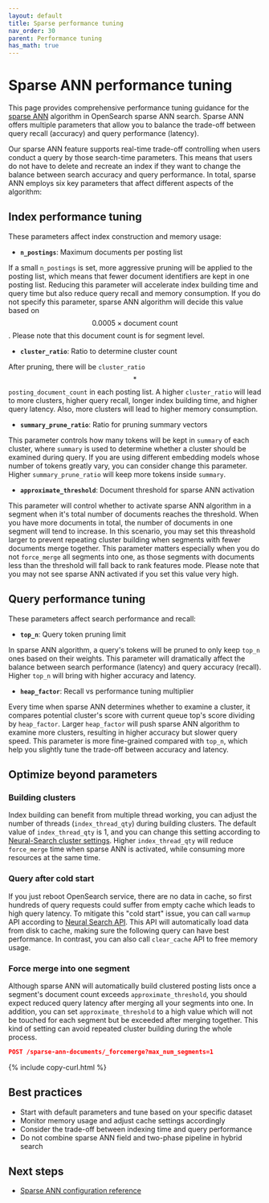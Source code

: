```yaml
---
layout: default
title: Sparse performance tuning
nav_order: 30
parent: Performance tuning
has_math: true
---
```


# Sparse ANN performance tuning

This page provides comprehensive performance tuning guidance for the [sparse ANN]({{site.url}}{{site.baseurl}}/vector-search/ai-search/neural-sparse-ann/) algorithm in OpenSearch sparse ANN search. Sparse ANN offers multiple parameters that allow you to balance the trade-off between query recall (accuracy) and query performance (latency).

Our sparse ANN feature supports real-time trade-off controlling when users conduct a query by those search-time parameters. This means that users do not have to delete and recreate an index if they want to change the balance between search accuracy and query performance. In total, sparse ANN employs six key parameters that affect different aspects of the algorithm:

## Index performance tuning

These parameters affect index construction and memory usage:

- **`n_postings`**: Maximum documents per posting list

If a small `n_postings` is set, more aggressive pruning will be applied to the posting list, which means that fewer document identifiers are kept in one posting list. Reducing this parameter will accelerate index building time and query time but also reduce query recall and memory consumption. If you do not specify this parameter, sparse ANN algorithm will decide this value based on $$0.0005 \times \text{document count}$$. Please note that this document count is for segment level.

- **`cluster_ratio`**: Ratio to determine cluster count

After pruning, there will be `cluster_ratio` $$*$$ `posting_document_count` in each posting list. A higher `cluster_ratio` will lead to more clusters, higher query recall, longer index building time, and higher query latency. Also, more clusters will lead to higher memory consumption.

- **`summary_prune_ratio`**: Ratio for pruning summary vectors

This parameter controls how many tokens will be kept in `summary` of each cluster, where `summary` is used to determine whether a cluster should be examined during query. If you are using different embedding models whose number of tokens greatly vary, you can consider change this parameter. Higher `summary_prune_ratio` will keep more tokens inside `summary`.

- **`approximate_threshold`**: Document threshold for sparse ANN activation

This parameter will control whether to activate sparse ANN algorithm in a segment when it's total number of documents reaches the threshold. When you have more documents in total, the number of documents in one segment will tend to increase. In this scenario, you may set this threashold larger to prevent repeating cluster building when segments with fewer documents merge together. This parameter matters especially when you do not `force_merge` all segments into one, as those segments with documents less than the threshold will fall back to rank features mode. Please note that you may not see sparse ANN activated if you set this value very high.

## Query performance tuning

These parameters affect search performance and recall:

- **`top_n`**: Query token pruning limit

In sparse ANN algorithm, a query's tokens will be pruned to only keep `top_n` ones based on their weights. This parameter will dramatically affect the balance between search performance (latency) and query accuracy (recall). Higher `top_n` will bring with higher accuracy and latency.

- **`heap_factor`**: Recall vs performance tuning multiplier

Every time when sparse ANN determines whether to examine a cluster, it compares potential cluster's score with current queue top's score dividing by `heap_factor`. Larger `heap_factor` will push sparse ANN algorithm to examine more clusters, resulting in higher accuracy but slower query speed. This parameter is more fine-grained compared with `top_n`, which help you slightly tune the trade-off between accuracy and latency.

## Optimize beyond parameters

### Building clusters

Index building can benefit from multiple thread working, you can adjust the number of threads (`index_thread_qty`) during building clusters. The default value of `index_thread_qty` is 1, and you can change this setting according to [Neural-Search cluster settings]({{site.url}}{{site.baseurl}}/_vector-search/settings.md/). Higher `index_thread_qty` will reduce `force_merge` time when sparse ANN is activated, while consuming more resources at the same time.

### Query after cold start

If you just reboot OpenSearch service, there are no data in cache, so first hundreds of query requests could suffer from empty cache which leads to high query latency. To mitigate this "cold start" issue, you can call `warmup` API according to [Neural Search API]({{site.url}}{{site.baseurl}}/vector-search/api/neural/). This API will automatically load data from disk to cache, making sure the following query can have best performance. In contrast, you can also call `clear_cache` API to free memory usage.

### Force merge into one segment

Although sparse ANN will automatically build clustered posting lists once a segment's document count exceeds `approximate_threshold`, you should expect reduced query latency after merging all your segments into one. In addition, you can set `approximate_threshold` to a high value which will not be touched for each segment but be exceeded after merging together. This kind of setting can avoid repeated cluster building during the whole process.

```json
POST /sparse-ann-documents/_forcemerge?max_num_segments=1
```
{% include copy-curl.html %}

## Best practices

- Start with default parameters and tune based on your specific dataset
- Monitor memory usage and adjust cache settings accordingly
- Consider the trade-off between indexing time and query performance
- Do not combine sparse ANN field and two-phase pipeline in hybrid search

## Next steps

- [Sparse ANN configuration reference]({{site.url}}{{site.baseurl}}/vector-search/ai-search/neural-sparse-ann-configuration/)